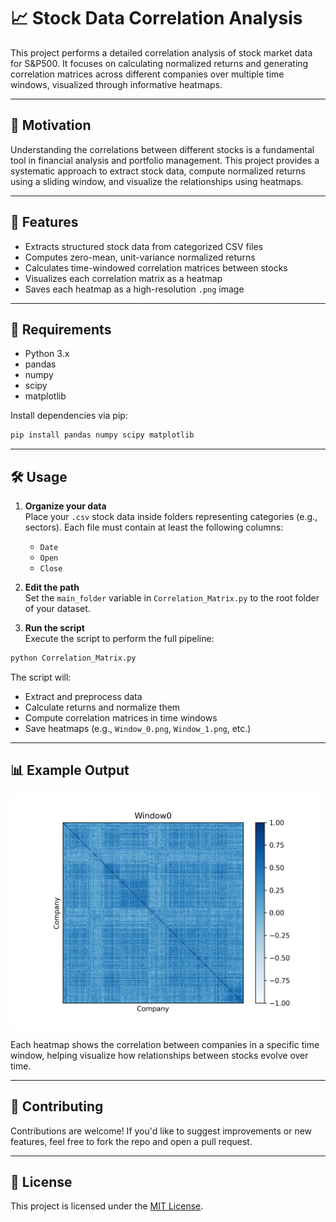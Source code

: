 # 📈 Stock Data Correlation Analysis

This project performs a detailed correlation analysis of stock market data for S&P500. It focuses on calculating normalized returns and generating correlation matrices across different companies over multiple time windows, visualized through informative heatmaps.

---

## 🧠 Motivation

Understanding the correlations between different stocks is a fundamental tool in financial analysis and portfolio management. This project provides a systematic approach to extract stock data, compute normalized returns using a sliding window, and visualize the relationships using heatmaps.

---

## 🚀 Features

- Extracts structured stock data from categorized CSV files
- Computes zero-mean, unit-variance normalized returns
- Calculates time-windowed correlation matrices between stocks
- Visualizes each correlation matrix as a heatmap
- Saves each heatmap as a high-resolution `.png` image

---

## 📆 Requirements

- Python 3.x
- pandas
- numpy
- scipy
- matplotlib

Install dependencies via pip:

```bash
pip install pandas numpy scipy matplotlib
```

---

## 🛠️ Usage

1. **Organize your data**  
   Place your `.csv` stock data inside folders representing categories (e.g., sectors). Each file must contain at least the following columns:
   - `Date`
   - `Open`
   - `Close`

2. **Edit the path**  
   Set the `main_folder` variable in `Correlation_Matrix.py` to the root folder of your dataset.

3. **Run the script**  
   Execute the script to perform the full pipeline:

```bash
python Correlation_Matrix.py
```

The script will:
- Extract and preprocess data
- Calculate returns and normalize them
- Compute correlation matrices in time windows
- Save heatmaps (e.g., `Window_0.png`, `Window_1.png`, etc.)

---

## 📊 Example Output

<img src="Window0.png" alt="Example Heatmap" width="500"/>

Each heatmap shows the correlation between companies in a specific time window, helping visualize how relationships between stocks evolve over time.

---

## 🤝 Contributing

Contributions are welcome! If you'd like to suggest improvements or new features, feel free to fork the repo and open a pull request.

---

## 📜 License

This project is licensed under the [MIT License](LICENSE).

